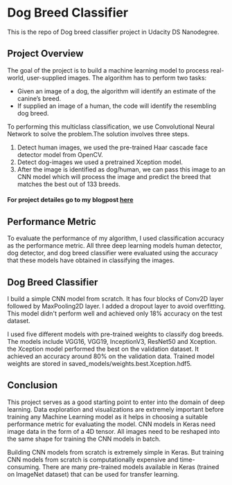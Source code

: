 # Dog Breed Classifier
This is the repo of Dog breed classifier project in Udacity DS Nanodegree.

## Project Overview
The goal of the project is to build a machine learning model to process real-world, user-supplied images. The algorithm has to perform two tasks:

- Given an image of a dog, the algorithm will identify an estimate of the canine’s breed.
- If supplied an image of a human, the code will identify the resembling dog breed.

To performing this multiclass classification, we use Convolutional Neural Network to solve the problem.The solution involves three steps.
1. Detect human images, we used the pre-trained Haar cascade face detector model from OpenCV.
2. Detect dog-images we used a pretrained Xception model.
3. After the image is identified as dog/human, we can pass this image to an CNN model which will process the image and predict the breed that matches the best out of 133 breeds.

#### For project detailes go to my blogpost [here](https://medium.com/@abogbl4/dog-breed-classifier-79f61868f210)
## Performance Metric
To evaluate the performance of my algorithm, I used classification accuracy as the performance metric. All three deep learning models human detector, dog detector, and dog breed classifier were evaluated using the accuracy that these models have obtained in classifying the images.

## Dog Breed Classifier
I build a simple CNN model from scratch. It has four blocks of Conv2D layer followed by MaxPooling2D layer. I added a dropout layer to avoid overfitting. This model didn't perform well and achieved only 18% accuracy on the test dataset.

I used five different models with pre-trained weights to classify dog breeds. The models include VGG16, VGG19, InceptionV3, ResNet50 and Xception. the Xception model performed the best on the validation dataset. It achieved an accuracy around 80% on the validation data. Trained model weights are stored in saved_models/weights.best.Xception.hdf5.

## Conclusion
This project serves as a good starting point to enter into the domain of deep learning. Data exploration and visualizations are extremely important before training any Machine Learning model as it helps in choosing a suitable performance metric for evaluating the model. CNN models in Keras need image data in the form of a 4D tensor. All images need to be reshaped into the same shape for training the CNN models in batch. 

Building CNN models from scratch is extremely simple in Keras. But training CNN models from scratch is computationally expensive and time-consuming. There are many pre-trained models available in Keras (trained on ImageNet dataset) that can be used for transfer learning.


